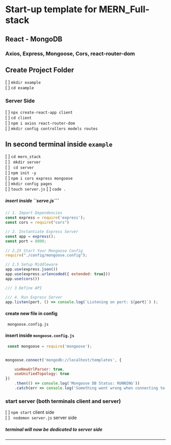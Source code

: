 # Start-up template for MERN_Full-stack
## React - MongoDB
### Axios, Express, Mongoose, Cors, react-router-dom

## Create Project Folder
[ ] ```mkdir example``` <br>
[ ] ```cd example``` <br>
### Server Side
[ ] ```npx create-react-app client ``` <br>
[ ] ```cd client``` <br>
[ ] ```npm i axios react-router-dom``` <br>
[ ] ```mkdir config controllers models routes``` <br>

## In second terminal inside ```example```<br>
[ ] ```cd mern_stack``` <br>
[ ] ``` mkdir server``` <br>
[ ]    ``` cd server``` <br>
[ ] ```npm init -y``` <br>
[ ] ```npm i cors express mongoose``` <br>
[ ] ```mkdir config pages ``` <br>
[ ] ```touch server.js```
[ ] ```code .```
##### insert inside ``serve.js```
```js
// 1. Import Dependencies
const express = require('express');
const cors = require("cors")

// 2. Instantiate Express Server
const app = express();
const port = 8000;
    
// 2.25 Start Your Mongoose Config
require("./config/mongoose.config");

// 2.5 Setup Middleware 
app.use(express.json())
app.use(express.urlencoded({ extended: true}))
app.use(cors())

/// 3 Define API

/// 4. Run Express Server
app.listen(port, () => console.log(`Listening on port: ${port}`) );

```
#### create new file in config
``` mongoose.config.js```

#### insert inside ```mongoose.config.js```
```js 
 const mongoose = require('mongoose');


mongoose.connect('mongodb://localhost/templates', {

    useNewUrlParser: true,
    useUnifiedTopology: true
})
    .then(() => console.log('Mongoose DB Status: RUNNING'))
    .catch(err => console.log('Something went wrong when connecting to MongoDB', err));

```

### start server (both terminals client and server)
[ ] ```npm start``` client side <br>
[ ] ``` nodemon server.js``` server side <br>

##### terminal will now be dedicated to server side
_______________________


















